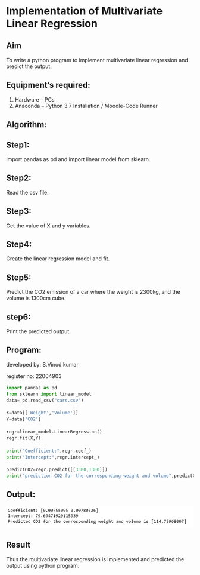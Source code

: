 # Implementation of Multivariate Linear Regression
## Aim
To write a python program to implement multivariate linear regression and predict the output.
## Equipment’s required:
1.	Hardware – PCs
2.	Anaconda – Python 3.7 Installation / Moodle-Code Runner

## Algorithm:

## Step1: 
import pandas as pd and import linear model from sklearn.

## Step2: 
Read the csv file.

## Step3: 
Get the value of X and y variables.

## Step4: 
Create the linear regression model and fit.

## Step5:
Predict the CO2 emission of a car where the weight is 2300kg, and the volume is 1300cm cube.

## step6: 
Print the predicted output.

## Program:
developed by: S.Vinod kumar
 
register no: 22004903

``` python
import pandas as pd
from sklearn import linear_model
data= pd.read_csv("cars.csv")

X=data[['Weight','Volume']]
Y=data['CO2']

regr=linear_model.LinearRegression()
regr.fit(X,Y)

print("Coefficient:",regr.coef_)
print("Intercept:",regr.intercept_)

predictCO2=regr.predict([[3300,1300]])
print("prediction CO2 for the corresponding weight and volume",predictCO2)


```







## Output:

![output](/OUTPUT.png)

## Result
Thus the multivariate linear regression is implemented and predicted the output using python program.
